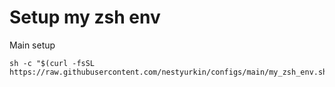 # Setup my zsh env

Main setup
```
sh -c "$(curl -fsSL https://raw.githubusercontent.com/nestyurkin/configs/main/my_zsh_env.sh)"

```